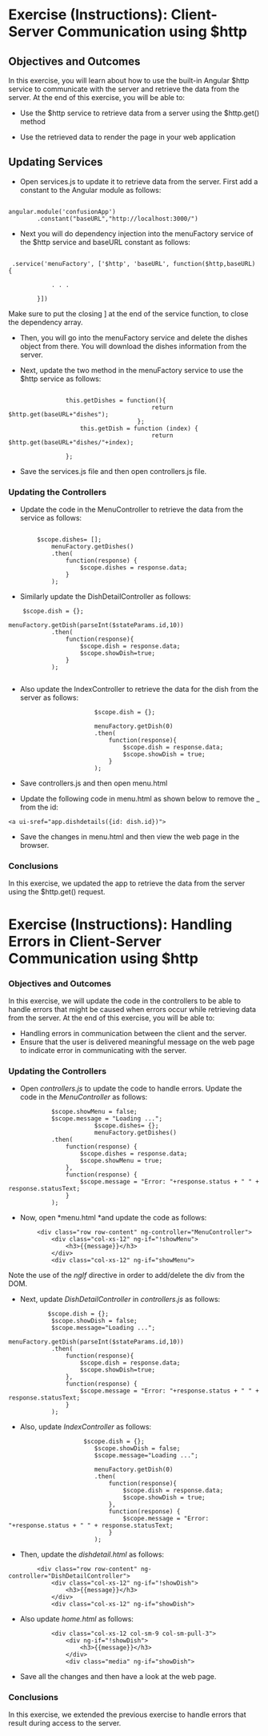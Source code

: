 # Exercise (Instructions): Client-Server Communication using $http

## Objectives and Outcomes

In this exercise, you will learn about how to use the built-in Angular $http service to communicate with the server and retrieve the data from the server. At the end of this exercise, you will be able to:

- Use the $http service to retrieve data from a server using the $http.get() method

- Use the retrieved data to render the page in your web application

## Updating Services

- Open services.js to update it to retrieve data from the server. First add a constant to the Angular module as follows:

```

angular.module('confusionApp')
        .constant("baseURL","http://localhost:3000/")

```


- Next you will do dependency injection into the menuFactory service of the $http service and baseURL constant as follows:


```

 .service('menuFactory', ['$http', 'baseURL', function($http,baseURL) {

            . . .

        }])

```

Make sure to put the closing ] at the end of the service function, to close the dependency array.


- Then, you will go into the menuFactory service and delete the dishes object from there. You will download the dishes information from the server.


- Next, update the two method in the menuFactory service to use the $http service as follows:

```

                this.getDishes = function(){
                                        return $http.get(baseURL+"dishes");
                                    };
                    this.getDish = function (index) {
                                        return $http.get(baseURL+"dishes/"+index);

                };

```

- Save the services.js file and then open controllers.js file.

### Updating the Controllers


- Update the code in the MenuController to retrieve the data from the service as follows:

```

        $scope.dishes= [];
            menuFactory.getDishes()
            .then(
                function(response) {
                    $scope.dishes = response.data;
                }
            );

```

- Similarly update the DishDetailController as follows:

```
    $scope.dish = {};
                        menuFactory.getDish(parseInt($stateParams.id,10))
            .then(
                function(response){
                    $scope.dish = response.data;
                    $scope.showDish=true;
                }
            );


```

- Also update the IndexController to retrieve the data for the dish from the server as follows:

```
                        $scope.dish = {};

                        menuFactory.getDish(0)
                        .then(
                            function(response){
                                $scope.dish = response.data;
                                $scope.showDish = true;
                            }
                        );

```

- Save controllers.js and then open menu.html

- Update the following code in menu.html as shown below to remove the _ from the id:


```
<a ui-sref="app.dishdetails({id: dish.id})">

```

- Save the changes in menu.html and then view the web page in the browser.


### Conclusions

In this exercise, we updated the app to retrieve the data from the server using the $http.get() request.

# Exercise (Instructions): Handling Errors in Client-Server Communication using $http

### Objectives and Outcomes

In this exercise, we will update the code in the controllers to be able to handle errors that might be caused when errors occur while retrieving data from the server. At the end of this exercise, you will be able to:

- Handling errors in communication between the client and the server.
- Ensure that the user is delivered meaningful message on the web page to indicate error in communicating with the server.

### Updating the Controllers

- Open *controllers.js* to update the code to handle errors. Update the code in the *MenuController* as follows:

```
            $scope.showMenu = false;
            $scope.message = "Loading ...";
                        $scope.dishes= {};
                        menuFactory.getDishes()
            .then(
                function(response) {
                    $scope.dishes = response.data;
                    $scope.showMenu = true;
                },
                function(response) {
                    $scope.message = "Error: "+response.status + " " + response.statusText;
                }
            );
```

- Now, open *menu.html *and update the code as follows:

```
        <div class="row row-content" ng-controller="MenuController">
            <div class="col-xs-12" ng-if="!showMenu">
                <h3>{{message}}</h3>
            </div>
            <div class="col-xs-12" ng-if="showMenu">
```

Note the use of the *ngIf* directive in order to add/delete the div from the DOM.

- Next, update *DishDetailController* in *controllers.js* as follows:

```
           $scope.dish = {};
            $scope.showDish = false;
            $scope.message="Loading ...";
                        menuFactory.getDish(parseInt($stateParams.id,10))
            .then(
                function(response){
                    $scope.dish = response.data;
                    $scope.showDish=true;
                },
                function(response) {
                    $scope.message = "Error: "+response.status + " " + response.statusText;
                }
            );
```

- Also, update *IndexController* as follows:

```
                     $scope.dish = {};
                        $scope.showDish = false;
                        $scope.message="Loading ...";

                        menuFactory.getDish(0)
                        .then(
                            function(response){
                                $scope.dish = response.data;
                                $scope.showDish = true;
                            },
                            function(response) {
                                $scope.message = "Error: "+response.status + " " + response.statusText;
                            }
                        );
```

- Then, update the *dishdetail.html* as follows:

```
        <div class="row row-content" ng-controller="DishDetailController">
            <div class="col-xs-12" ng-if="!showDish">
                <h3>{{message}}</h3>
            </div>
            <div class="col-xs-12" ng-if="showDish">
```

- Also update *home.html* as follows:

```
            <div class="col-xs-12 col-sm-9 col-sm-pull-3">
                <div ng-if="!showDish">
                    <h3>{{message}}</h3>
                </div>
                <div class="media" ng-if="showDish">
```

- Save all the changes and then have a look at the web page.

### Conclusions

In this exercise, we extended the previous exercise to handle errors that result during access to the server.











